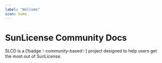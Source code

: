 ```yaml
---
label: "Welcome"
icon: home
---
```

# SunLicense Community Docs
SLCD is a [!badge ✨community-based✨] project designed to help users get the most out of SunLicense.


